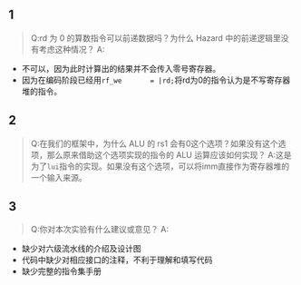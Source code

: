 ## 1
>Q:rd 为 0 的算数指令可以前递数据吗？为什么 Hazard 中的前递逻辑里没有考虑这种情况？
A:
- 不可以，因为此时计算出的结果并不会传入零号寄存器。
- 因为在编码阶段已经用`rf_we       = |rd;`将rd为0的指令认为是不写寄存器堆的指令。

## 2
>Q:在我们的框架中，为什么 ALU 的 rs1 会有0这个选项？如果没有这个选项，那么原来借助这个选项实现的指令的 ALU 运算应该如何实现？
A:这是为了`lui`指令的实现。如果没有这个选项，可以将imm直接作为寄存器堆的一个输入来源。

## 3
>Q:你对本次实验有什么建议或意见？
A:
- 缺少对六级流水线的介绍及设计图
- 代码中缺少对相应接口的注释，不利于理解和填写代码
- 缺少完整的指令集手册